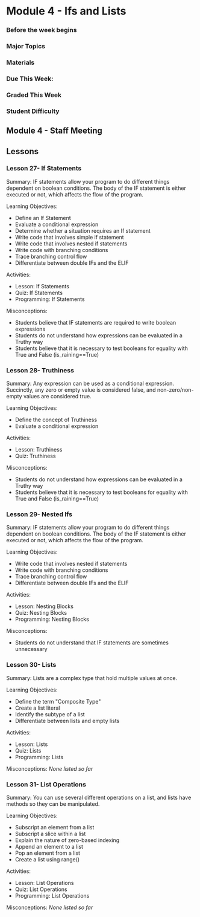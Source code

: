 # Module 4 - Ifs and Lists



### Before the week begins

### Major Topics

### Materials

### Due This Week:

### Graded This Week

### Student Difficulty

## Module 4 - Staff Meeting

## Lessons

### Lesson 27- If Statements 

Summary: IF statements allow your program to do different things dependent on boolean conditions. The body of the IF statement is either executed or not, which affects the flow of the program. 

Learning Objectives:
* Define an If Statement
* Evaluate a conditional expression
* Determine whether a situation requires an If statement
* Write code that involves simple if statement
* Write code that involves nested if statements
* Write code with branching conditions
* Trace branching control flow
* Differentiate between double IFs and the ELIF

Activities:
* Lesson: If Statements
* Quiz: If Statements
* Programming: If Statements

Misconceptions:
* Students believe that IF statements are required to write boolean expressions
* Students do not understand how expressions can be evaluated in a Truthy way
* Students believe that it is necessary to test booleans for equality with True and False (is_raining==True)

### Lesson 28- Truthiness 

Summary: Any expression can be used as a conditional expression. Succinctly, any zero or empty value is considered false, and non-zero/non-empty values are considered true. 

Learning Objectives:
* Define the concept of Truthiness
* Evaluate a conditional expression

Activities:
* Lesson: Truthiness
* Quiz: Truthiness

Misconceptions:
* Students do not understand how expressions can be evaluated in a Truthy way
* Students believe that it is necessary to test booleans for equality with True and False (is_raining==True)

### Lesson 29- Nested Ifs 

Summary: IF statements allow your program to do different things dependent on boolean conditions. The body of the IF statement is either executed or not, which affects the flow of the program. 

Learning Objectives:
* Write code that involves nested if statements
* Write code with branching conditions
* Trace branching control flow
* Differentiate between double IFs and the ELIF

Activities:
* Lesson: Nesting Blocks
* Quiz: Nesting Blocks
* Programming: Nesting Blocks

Misconceptions:
* Students do not understand that IF statements are sometimes unnecessary

### Lesson 30- Lists 

Summary: Lists are a complex type that hold multiple values at once. 

Learning Objectives:
* Define the term "Composite Type"
* Create a list literal
* Identify the subtype of a list
* Differentiate between lists and empty lists

Activities:
* Lesson: Lists
* Quiz: Lists
* Programming: Lists

Misconceptions: _None listed so far_

### Lesson 31- List Operations 

Summary: You can use several different operations on a list, and lists have methods so they can be manipulated. 

Learning Objectives:
* Subscript an element from a list
* Subscript a slice within a list
* Explain the nature of zero-based indexing
* Append an element to a list
* Pop an element from a list
* Create a list using range()

Activities:
* Lesson: List Operations
* Quiz: List Operations
* Programming: List Operations

Misconceptions: _None listed so far_

